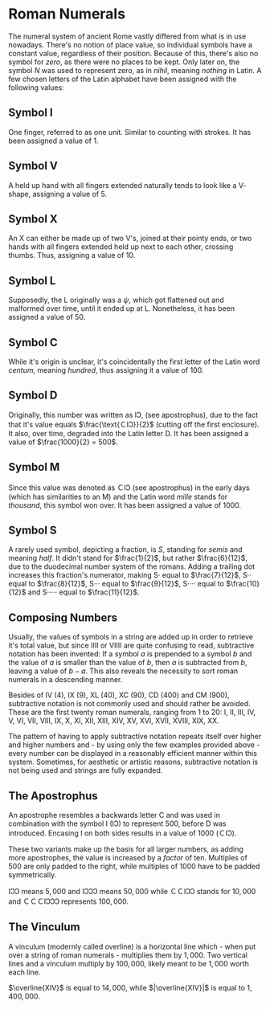 # Roman Numerals

The numeral system of ancient Rome vastly differed from what is in use nowadays. There's no notion of place value, so individual symbols have a constant value, regardless of their position. Because of this, there's also no symbol for *zero*, as there were no places to be kept. Only later on, the symbol $N$ was used to represent zero, as in *nihil*, meaning *nothing* in Latin. A few chosen letters of the Latin alphabet have been assigned with the following values:

## Symbol I

One finger, referred to as one unit. Similar to counting with strokes. It has been assigned a value of $1$.

## Symbol V

A held up hand with all fingers extended naturally tends to look like a $\text{V}$-shape, assigning a value of $5$.

## Symbol X

An X can either be made up of two $\text{V}$'s, joined at their pointy ends, or two hands with all fingers extended held up next to each other, crossing thumbs. Thus, assigning a value of $10$.

## Symbol L

Supposedly, the $\text{L}$ originally was a $\psi$, which got flattened out and malformed over time, until it ended up at $\text{L}$. Nonetheless, it has been assigned a value of $50$.

## Symbol C

While it's origin is unclear, it's coincidentally the first letter of the Latin word *centum*, meaning *hundred*, thus assigning it a value of $100$.

## Symbol D

Originally, this number was written as $\text{IↃ}$, (see apostrophus), due to the fact that it's value equals $\frac{\text{ＣIↃ}}{2}$ (cutting off the first enclosure). It also, over time, degraded into the Latin letter $\text{D}$. It has been assigned a value of $\frac{1000}{2} = 500$.

## Symbol M

Since this value was denoted as $\text{ＣIↃ}$ (see apostrophus) in the early days (which has similarities to an $\text{M}$) and the Latin word *mille* stands for *thousand*, this symbol won over. It has been assigned a value of $1000$.

## Symbol S

A rarely used symbol, depicting a fraction, is $S$, standing for *semis* and meaning *half*. It didn't stand for $\frac{1}{2}$, but rather $\frac{6}{12}$, due to the duodecimal number system of the romans. Adding a trailing dot increases this fraction's numerator, making $\text{S·}$ equal to $\frac{7}{12}$, $\text{S··}$ equal to $\frac{8}{12}$, $\text{S···}$ equal to $\frac{9}{12}$, $\text{S····}$ equal to $\frac{10}{12}$ and $\text{S·····}$ equal to $\frac{11}{12}$.

## Composing Numbers

Usually, the values of symbols in a string are added up in order to retrieve it's total value, but since $\text{IIII}$ or $\text{VIIII}$ are quite confusing to read, subtractive notation has been invented: If a symbol $a$ is prepended to a symbol $b$ and the value of $a$ is smaller than the value of $b$, then $a$ is subtracted from $b$, leaving a value of $b-a$. This also reveals the necessity to sort roman numerals in a descending manner.

Besides of $\text{IV}$ (4), $\text{IX}$ (9), $\text{XL}$ (40), $\text{XC}$ (90), $\text{CD}$ (400) and $\text{CM}$ (900), subtractive notation is not commonly used and should rather be avoided. These are the first twenty roman numerals, ranging from 1 to 20: $\text{I}$, $\text{II}$, $\text{III}$, $\text{IV}$, $\text{V}$, $\text{VI}$, $\text{VII}$, $\text{VIII}$, $\text{IX}$, $\text{X}$, $\text{XI}$, $\text{XII}$, $\text{XIII}$, $\text{XIV}$, $\text{XV}$, $\text{XVI}$, $\text{XVII}$, $\text{XVIII}$, $\text{XIX}$, $\text{XX}$.

The pattern of having to apply subtractive notation repeats itself over higher and higher numbers and - by using only the few examples provided above - every number can be displayed in a reasonably efficient manner within this system. Sometimes, for aesthetic or artistic reasons, subtractive notation is not being used and strings are fully expanded.

## The Apostrophus

An apostrophe resembles a backwards letter $\text{C}$ and was used in combination with the symbol $\text{I}$ ($\text{IↃ}$) to represent $500$, before $\text{D}$ was introduced. Encasing $\text{I}$ on both sides results in a value of $1000$ ($\text{ＣIↃ}$).

These two variants make up the basis for all larger numbers, as adding more apostrophes, the value is increased by a *factor* of ten. Multiples of $500$ are only padded to the right, while multiples of $1000$ have to be padded symmetrically.

$\text{IↃↃ}$ means $5,000$ and $\text{IↃↃↃ}$ means $50,000$ while $\text{ＣＣIↃↃ}$ stands for $10,000$ and $\text{ＣＣＣIↃↃↃ}$ represents $100,000$.

## The Vinculum

A vinculum (modernly called overline) is a horizontal line which - when put over a string of roman numerals - multiplies them by $1,000$. Two vertical lines and a vinculum multiply by $100,000$, likely meant to be $1,000$ worth each line.

$\overline{XIV}$ is equal to $14,000$, while $|\overline{XIV}|$ is equal to $1,400,000$.